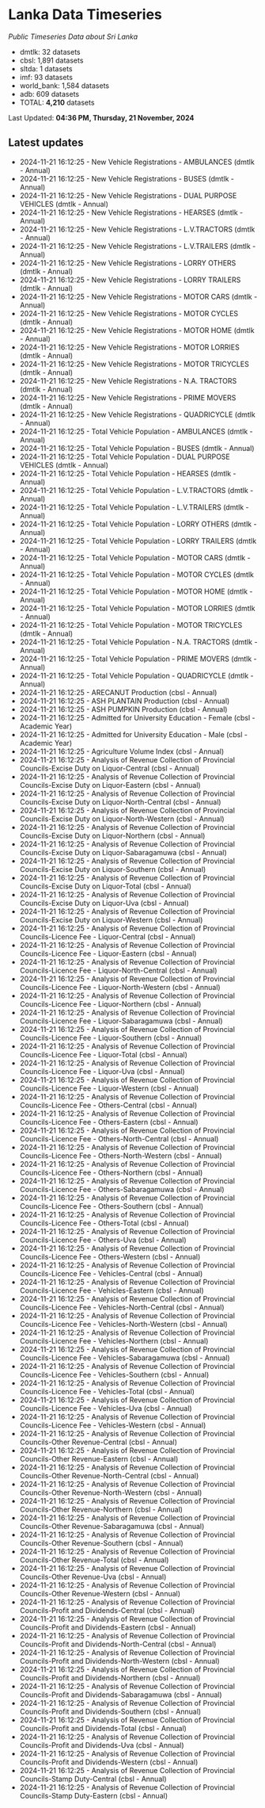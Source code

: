 # Lanka Data Timeseries
*Public Timeseries Data about Sri Lanka*

* dmtlk: 32 datasets
* cbsl: 1,891 datasets
* sltda: 1 datasets
* imf: 93 datasets
* world_bank: 1,584 datasets
* adb: 609 datasets
* TOTAL: **4,210** datasets

Last Updated: **04:36 PM, Thursday, 21 November, 2024**

## Latest updates

* 2024-11-21 16:12:25 - New Vehicle Registrations - AMBULANCES (dmtlk - Annual)
* 2024-11-21 16:12:25 - New Vehicle Registrations - BUSES (dmtlk - Annual)
* 2024-11-21 16:12:25 - New Vehicle Registrations - DUAL PURPOSE VEHICLES (dmtlk - Annual)
* 2024-11-21 16:12:25 - New Vehicle Registrations - HEARSES (dmtlk - Annual)
* 2024-11-21 16:12:25 - New Vehicle Registrations - L.V.TRACTORS (dmtlk - Annual)
* 2024-11-21 16:12:25 - New Vehicle Registrations - L.V.TRAILERS (dmtlk - Annual)
* 2024-11-21 16:12:25 - New Vehicle Registrations - LORRY OTHERS (dmtlk - Annual)
* 2024-11-21 16:12:25 - New Vehicle Registrations - LORRY TRAILERS (dmtlk - Annual)
* 2024-11-21 16:12:25 - New Vehicle Registrations - MOTOR CARS (dmtlk - Annual)
* 2024-11-21 16:12:25 - New Vehicle Registrations - MOTOR CYCLES (dmtlk - Annual)
* 2024-11-21 16:12:25 - New Vehicle Registrations - MOTOR HOME (dmtlk - Annual)
* 2024-11-21 16:12:25 - New Vehicle Registrations - MOTOR LORRIES (dmtlk - Annual)
* 2024-11-21 16:12:25 - New Vehicle Registrations - MOTOR TRICYCLES (dmtlk - Annual)
* 2024-11-21 16:12:25 - New Vehicle Registrations - N.A. TRACTORS (dmtlk - Annual)
* 2024-11-21 16:12:25 - New Vehicle Registrations - PRIME MOVERS (dmtlk - Annual)
* 2024-11-21 16:12:25 - New Vehicle Registrations - QUADRICYCLE (dmtlk - Annual)
* 2024-11-21 16:12:25 - Total Vehicle Population - AMBULANCES (dmtlk - Annual)
* 2024-11-21 16:12:25 - Total Vehicle Population - BUSES (dmtlk - Annual)
* 2024-11-21 16:12:25 - Total Vehicle Population - DUAL PURPOSE VEHICLES (dmtlk - Annual)
* 2024-11-21 16:12:25 - Total Vehicle Population - HEARSES (dmtlk - Annual)
* 2024-11-21 16:12:25 - Total Vehicle Population - L.V.TRACTORS (dmtlk - Annual)
* 2024-11-21 16:12:25 - Total Vehicle Population - L.V.TRAILERS (dmtlk - Annual)
* 2024-11-21 16:12:25 - Total Vehicle Population - LORRY OTHERS (dmtlk - Annual)
* 2024-11-21 16:12:25 - Total Vehicle Population - LORRY TRAILERS (dmtlk - Annual)
* 2024-11-21 16:12:25 - Total Vehicle Population - MOTOR CARS (dmtlk - Annual)
* 2024-11-21 16:12:25 - Total Vehicle Population - MOTOR CYCLES (dmtlk - Annual)
* 2024-11-21 16:12:25 - Total Vehicle Population - MOTOR HOME (dmtlk - Annual)
* 2024-11-21 16:12:25 - Total Vehicle Population - MOTOR LORRIES (dmtlk - Annual)
* 2024-11-21 16:12:25 - Total Vehicle Population - MOTOR TRICYCLES (dmtlk - Annual)
* 2024-11-21 16:12:25 - Total Vehicle Population - N.A. TRACTORS (dmtlk - Annual)
* 2024-11-21 16:12:25 - Total Vehicle Population - PRIME MOVERS (dmtlk - Annual)
* 2024-11-21 16:12:25 - Total Vehicle Population - QUADRICYCLE (dmtlk - Annual)
* 2024-11-21 16:12:25 - ARECANUT Production (cbsl - Annual)
* 2024-11-21 16:12:25 - ASH PLANTAIN Production (cbsl - Annual)
* 2024-11-21 16:12:25 - ASH PUMPKIN Production (cbsl - Annual)
* 2024-11-21 16:12:25 - Admitted for University Education - Female (cbsl - Academic Year)
* 2024-11-21 16:12:25 - Admitted for University Education - Male (cbsl - Academic Year)
* 2024-11-21 16:12:25 - Agriculture Volume Index (cbsl - Annual)
* 2024-11-21 16:12:25 - Analysis of Revenue Collection of Provincial Councils-Excise Duty on Liquor-Central (cbsl - Annual)
* 2024-11-21 16:12:25 - Analysis of Revenue Collection of Provincial Councils-Excise Duty on Liquor-Eastern (cbsl - Annual)
* 2024-11-21 16:12:25 - Analysis of Revenue Collection of Provincial Councils-Excise Duty on Liquor-North-Central (cbsl - Annual)
* 2024-11-21 16:12:25 - Analysis of Revenue Collection of Provincial Councils-Excise Duty on Liquor-North-Western (cbsl - Annual)
* 2024-11-21 16:12:25 - Analysis of Revenue Collection of Provincial Councils-Excise Duty on Liquor-Northern (cbsl - Annual)
* 2024-11-21 16:12:25 - Analysis of Revenue Collection of Provincial Councils-Excise Duty on Liquor-Sabaragamuwa (cbsl - Annual)
* 2024-11-21 16:12:25 - Analysis of Revenue Collection of Provincial Councils-Excise Duty on Liquor-Southern (cbsl - Annual)
* 2024-11-21 16:12:25 - Analysis of Revenue Collection of Provincial Councils-Excise Duty on Liquor-Total (cbsl - Annual)
* 2024-11-21 16:12:25 - Analysis of Revenue Collection of Provincial Councils-Excise Duty on Liquor-Uva (cbsl - Annual)
* 2024-11-21 16:12:25 - Analysis of Revenue Collection of Provincial Councils-Excise Duty on Liquor-Western (cbsl - Annual)
* 2024-11-21 16:12:25 - Analysis of Revenue Collection of Provincial Councils-Licence Fee - Liquor-Central (cbsl - Annual)
* 2024-11-21 16:12:25 - Analysis of Revenue Collection of Provincial Councils-Licence Fee - Liquor-Eastern (cbsl - Annual)
* 2024-11-21 16:12:25 - Analysis of Revenue Collection of Provincial Councils-Licence Fee - Liquor-North-Central (cbsl - Annual)
* 2024-11-21 16:12:25 - Analysis of Revenue Collection of Provincial Councils-Licence Fee - Liquor-North-Western (cbsl - Annual)
* 2024-11-21 16:12:25 - Analysis of Revenue Collection of Provincial Councils-Licence Fee - Liquor-Northern (cbsl - Annual)
* 2024-11-21 16:12:25 - Analysis of Revenue Collection of Provincial Councils-Licence Fee - Liquor-Sabaragamuwa (cbsl - Annual)
* 2024-11-21 16:12:25 - Analysis of Revenue Collection of Provincial Councils-Licence Fee - Liquor-Southern (cbsl - Annual)
* 2024-11-21 16:12:25 - Analysis of Revenue Collection of Provincial Councils-Licence Fee - Liquor-Total (cbsl - Annual)
* 2024-11-21 16:12:25 - Analysis of Revenue Collection of Provincial Councils-Licence Fee - Liquor-Uva (cbsl - Annual)
* 2024-11-21 16:12:25 - Analysis of Revenue Collection of Provincial Councils-Licence Fee - Liquor-Western (cbsl - Annual)
* 2024-11-21 16:12:25 - Analysis of Revenue Collection of Provincial Councils-Licence Fee - Others-Central (cbsl - Annual)
* 2024-11-21 16:12:25 - Analysis of Revenue Collection of Provincial Councils-Licence Fee - Others-Eastern (cbsl - Annual)
* 2024-11-21 16:12:25 - Analysis of Revenue Collection of Provincial Councils-Licence Fee - Others-North-Central (cbsl - Annual)
* 2024-11-21 16:12:25 - Analysis of Revenue Collection of Provincial Councils-Licence Fee - Others-North-Western (cbsl - Annual)
* 2024-11-21 16:12:25 - Analysis of Revenue Collection of Provincial Councils-Licence Fee - Others-Northern (cbsl - Annual)
* 2024-11-21 16:12:25 - Analysis of Revenue Collection of Provincial Councils-Licence Fee - Others-Sabaragamuwa (cbsl - Annual)
* 2024-11-21 16:12:25 - Analysis of Revenue Collection of Provincial Councils-Licence Fee - Others-Southern (cbsl - Annual)
* 2024-11-21 16:12:25 - Analysis of Revenue Collection of Provincial Councils-Licence Fee - Others-Total (cbsl - Annual)
* 2024-11-21 16:12:25 - Analysis of Revenue Collection of Provincial Councils-Licence Fee - Others-Uva (cbsl - Annual)
* 2024-11-21 16:12:25 - Analysis of Revenue Collection of Provincial Councils-Licence Fee - Others-Western (cbsl - Annual)
* 2024-11-21 16:12:25 - Analysis of Revenue Collection of Provincial Councils-Licence Fee - Vehicles-Central (cbsl - Annual)
* 2024-11-21 16:12:25 - Analysis of Revenue Collection of Provincial Councils-Licence Fee - Vehicles-Eastern (cbsl - Annual)
* 2024-11-21 16:12:25 - Analysis of Revenue Collection of Provincial Councils-Licence Fee - Vehicles-North-Central (cbsl - Annual)
* 2024-11-21 16:12:25 - Analysis of Revenue Collection of Provincial Councils-Licence Fee - Vehicles-North-Western (cbsl - Annual)
* 2024-11-21 16:12:25 - Analysis of Revenue Collection of Provincial Councils-Licence Fee - Vehicles-Northern (cbsl - Annual)
* 2024-11-21 16:12:25 - Analysis of Revenue Collection of Provincial Councils-Licence Fee - Vehicles-Sabaragamuwa (cbsl - Annual)
* 2024-11-21 16:12:25 - Analysis of Revenue Collection of Provincial Councils-Licence Fee - Vehicles-Southern (cbsl - Annual)
* 2024-11-21 16:12:25 - Analysis of Revenue Collection of Provincial Councils-Licence Fee - Vehicles-Total (cbsl - Annual)
* 2024-11-21 16:12:25 - Analysis of Revenue Collection of Provincial Councils-Licence Fee - Vehicles-Uva (cbsl - Annual)
* 2024-11-21 16:12:25 - Analysis of Revenue Collection of Provincial Councils-Licence Fee - Vehicles-Western (cbsl - Annual)
* 2024-11-21 16:12:25 - Analysis of Revenue Collection of Provincial Councils-Other Revenue-Central (cbsl - Annual)
* 2024-11-21 16:12:25 - Analysis of Revenue Collection of Provincial Councils-Other Revenue-Eastern (cbsl - Annual)
* 2024-11-21 16:12:25 - Analysis of Revenue Collection of Provincial Councils-Other Revenue-North-Central (cbsl - Annual)
* 2024-11-21 16:12:25 - Analysis of Revenue Collection of Provincial Councils-Other Revenue-North-Western (cbsl - Annual)
* 2024-11-21 16:12:25 - Analysis of Revenue Collection of Provincial Councils-Other Revenue-Northern (cbsl - Annual)
* 2024-11-21 16:12:25 - Analysis of Revenue Collection of Provincial Councils-Other Revenue-Sabaragamuwa (cbsl - Annual)
* 2024-11-21 16:12:25 - Analysis of Revenue Collection of Provincial Councils-Other Revenue-Southern (cbsl - Annual)
* 2024-11-21 16:12:25 - Analysis of Revenue Collection of Provincial Councils-Other Revenue-Total (cbsl - Annual)
* 2024-11-21 16:12:25 - Analysis of Revenue Collection of Provincial Councils-Other Revenue-Uva (cbsl - Annual)
* 2024-11-21 16:12:25 - Analysis of Revenue Collection of Provincial Councils-Other Revenue-Western (cbsl - Annual)
* 2024-11-21 16:12:25 - Analysis of Revenue Collection of Provincial Councils-Profit and Dividends-Central (cbsl - Annual)
* 2024-11-21 16:12:25 - Analysis of Revenue Collection of Provincial Councils-Profit and Dividends-Eastern (cbsl - Annual)
* 2024-11-21 16:12:25 - Analysis of Revenue Collection of Provincial Councils-Profit and Dividends-North-Central (cbsl - Annual)
* 2024-11-21 16:12:25 - Analysis of Revenue Collection of Provincial Councils-Profit and Dividends-North-Western (cbsl - Annual)
* 2024-11-21 16:12:25 - Analysis of Revenue Collection of Provincial Councils-Profit and Dividends-Northern (cbsl - Annual)
* 2024-11-21 16:12:25 - Analysis of Revenue Collection of Provincial Councils-Profit and Dividends-Sabaragamuwa (cbsl - Annual)
* 2024-11-21 16:12:25 - Analysis of Revenue Collection of Provincial Councils-Profit and Dividends-Southern (cbsl - Annual)
* 2024-11-21 16:12:25 - Analysis of Revenue Collection of Provincial Councils-Profit and Dividends-Total (cbsl - Annual)
* 2024-11-21 16:12:25 - Analysis of Revenue Collection of Provincial Councils-Profit and Dividends-Uva (cbsl - Annual)
* 2024-11-21 16:12:25 - Analysis of Revenue Collection of Provincial Councils-Profit and Dividends-Western (cbsl - Annual)
* 2024-11-21 16:12:25 - Analysis of Revenue Collection of Provincial Councils-Stamp Duty-Central (cbsl - Annual)
* 2024-11-21 16:12:25 - Analysis of Revenue Collection of Provincial Councils-Stamp Duty-Eastern (cbsl - Annual)